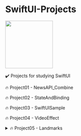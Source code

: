 # SwiftUI-Projects
<img src="https://user-images.githubusercontent.com/57200871/141239823-75eb736a-58ac-4b06-8249-84229f1aaeed.png"  width="150" height="150">

✔️ Projects for studying SwiftUI

🔥 Project01 - NewsAPI_Combine

🔥 Project02 - StateAndBinding

🔥 Project03 - SwiftUISample

🔥 Project04 - VideoEffect

<details>
<summary>🔥 Project05 - Landmarks</summary>
<div markdown="1">
<h3>SwiftUI Tutorials</h3>
(SITE : https://developer.apple.com/tutorials/swiftui#swiftui-essentials)
<br/><br/>
  
- Chapter 1 - SwiftUI Essentials
- Chapter 2 - Drawing and Animation
- Chapter 3 - App Design and Layout
- Chapter 4 - Framework Integration
</div>
</details>
